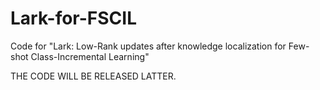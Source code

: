 # Lark-for-FSCIL
Code for "Lark: Low-Rank updates after knowledge localization for Few-shot Class-Incremental Learning"

THE CODE WILL BE RELEASED LATTER.
